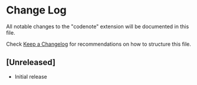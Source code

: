 # Change Log

All notable changes to the "codenote" extension will be documented in this file.

Check [Keep a Changelog](http://keepachangelog.com/) for recommendations on how to structure this file.

## [Unreleased]

- Initial release